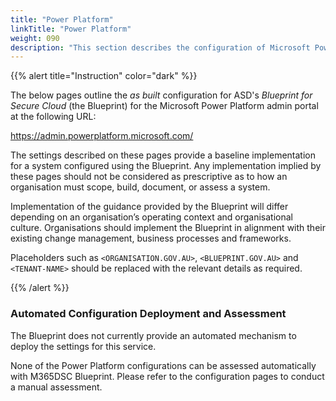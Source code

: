 ```yaml
---
title: "Power Platform"
linkTitle: "Power Platform"
weight: 090
description: "This section describes the configuration of Microsoft Power Platform associated with systems built according to guidance in ASD's Blueprint for Secure Cloud."
---
```


{{% alert title="Instruction" color="dark" %}}

The below pages outline the *as built* configuration for ASD's *Blueprint for Secure Cloud* (the Blueprint) for the Microsoft Power Platform admin portal at the following URL:

<https://admin.powerplatform.microsoft.com/>

The settings described on these pages provide a baseline implementation for a system configured using the Blueprint. Any implementation implied by these pages should not be considered as prescriptive as to how an organisation must scope, build, document, or assess a system.

Implementation of the guidance provided by the Blueprint will differ depending on an organisation’s operating context and organisational culture. Organisations should implement the Blueprint in alignment with their existing change management, business processes and frameworks.

Placeholders such as `<ORGANISATION.GOV.AU>`, `<BLUEPRINT.GOV.AU>` and `<TENANT-NAME>` should be replaced with the relevant details as required.

{{% /alert %}}

### Automated Configuration Deployment and Assessment

The Blueprint does not currently provide an automated mechanism to deploy the settings for this service.

None of the Power Platform configurations can be assessed automatically with M365DSC Blueprint. Please refer to the configuration pages to conduct a manual assessment.